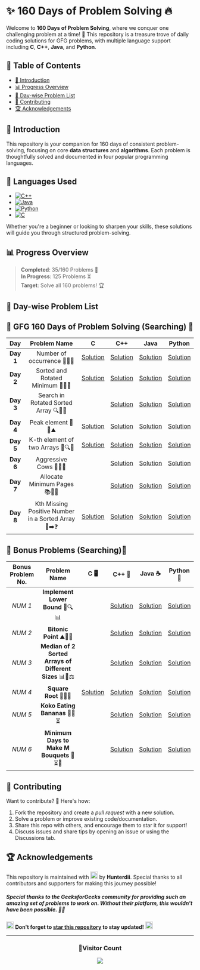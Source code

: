 # **✨ 160 Days of Problem Solving 🔥**

Welcome to **160 Days of Problem Solving**, where we conquer one challenging problem at a time! 🌟 This repository is a treasure trove of daily coding solutions for GFG problems, with multiple language support including **C**, **C++**, **Java**, and **Python**.

## **📌 Table of Contents**

- [🚀 Introduction](#-introduction)
- [📊 Progress Overview](#-progress-overview)
- [📅 Day-wise Problem List](#-day-wise-problem-list)
- [🤝 Contributing](#-contributing)
- [🏆 Acknowledgements](#-acknowledgements)

## **🚀 Introduction**

This repository is your companion for 160 days of consistent problem-solving, focusing on core **data structures** and **algorithms**. Each problem is thoughtfully solved and documented in four popular programming languages.

## 🚀 **Languages Used**

- [![C++](https://img.shields.io/badge/c++-%2300599C.svg?style=for-the-badge&logo=c%2B%2B&logoColor=white)](https://github.com/search?q=repo%3AHunterdii%2FGeeksforGeeks-POTD++language%3Acpp+path%3ANovember+2024+GFG+SOLUTION&type=code)
- [![Java](https://img.shields.io/badge/java-%23ED8B00.svg?style=for-the-badge&logo=java&logoColor=white)](https://github.com/search?q=repo%3AHunterdii%2FGeeksforGeeks-POTD++language%3AJava+path%3ANovember+2024+GFG+SOLUTION&type=code)
- [![Python](https://img.shields.io/badge/python-3670A0?style=for-the-badge&logo=python&logoColor=ffdd54)](https://github.com/search?q=repo%3AHunterdii%2FGeeksforGeeks-POTD++language%3APython+path%3ANovember+2024+GFG+SOLUTION&type=code)
- [![C](https://img.shields.io/badge/c-%2300599C.svg?style=for-the-badge&logo=c&logoColor=white)](https://github.com/search?q=repo%3AHunterdii%2FGeeksforGeeks-POTD++language%3Ac+path%3ANovember+2024+GFG+SOLUTION&type=code)

Whether you're a beginner or looking to sharpen your skills, these solutions will guide you through structured problem-solving.

## **📊 Progress Overview**

> **Completed**: 35/160 Problems 🎉  
> **In Progress**: 125 Problems ⏳  
> **Target**: Solve all 160 problems! 🏆

## **📅 Day-wise Problem List**

## **👀 GFG 160 Days of Problem Solving (Searching) 👀**

|  **Day**  |                   **Problem Name**                   |                                               **C**                                               |                                               **C++**                                               |                                               **Java**                                               |                                               **Python**                                               |
| :-------: | :--------------------------------------------------: | :-----------------------------------------------------------------------------------------------: | :-------------------------------------------------------------------------------------------------: | :--------------------------------------------------------------------------------------------------: | :----------------------------------------------------------------------------------------------------: |
| **Day 1** |             Number of occurrence 🧮📂📍              |                  [Solution](./Day%201%20-%20Number%20of%20occurrence.md#code-c)                   |                  [Solution](./Day%201%20-%20Number%20of%20occurrence.md#code-c-1)                   |                  [Solution](./Day%201%20-%20Number%20of%20occurrence.md#code-java)                   |                  [Solution](./Day%201%20-%20Number%20of%20occurrence.md#code-python)                   |
| **Day 2** |          Sorted and Rotated Minimum 🔢🔄🌐           |              [Solution](./Day%202%20-%20Sorted%20and%20Rotated%20Minimum.md#code-c)               |              [Solution](./Day%202%20-%20Sorted%20and%20Rotated%20Minimum.md#code-cpp)               |              [Solution](./Day%202%20-%20Sorted%20and%20Rotated%20Minimum.md#code-java)               |              [Solution](./Day%202%20-%20Sorted%20and%20Rotated%20Minimum.md#code-python)               |
| **Day 3** |        Search in Rotated Sorted Array 🔍📐🔑         |                                                                                                   |            [Solution](./Day%203%20-%20Search%20in%20Rotated%20Sorted%20Array.md#code-c)             |           [Solution](./Day%203%20-%20Search%20in%20Rotated%20Sorted%20Array.md#code-java)            |           [Solution](./Day%203%20-%20Search%20in%20Rotated%20Sorted%20Array.md#code-python)            |
| **Day 4** |                 Peak element 🌄🔝⛰️                  |                       [Solution](./Day%204%20-%20Peak%20element.md#code-c)                        |                       [Solution](./Day%204%20-%20Peak%20element.md#code-c-1)                        |                       [Solution](./Day%204%20-%20Peak%20element.md#code-java)                        |                       [Solution](./Day%204%20-%20Peak%20element.md#code-python)                        |
| **Day 5** |          K-th element of two Arrays 🔢🔍🎯           |             [Solution](./Day%205%20-%20K-th%20element%20of%20two%20Arrays.md#code-c)              |             [Solution](./Day%205%20-%20K-th%20element%20of%20two%20Arrays.md#code-cpp)              |             [Solution](./Day%205%20-%20K-th%20element%20of%20two%20Arrays.md#code-java)              |             [Solution](./Day%205%20-%20K-th%20element%20of%20two%20Arrays.md#code-python)              |
| **Day 6** |                Aggressive Cows 🐄🚜🐮                |                                                                                                   |                       [Solution](./Day%206%20-%20Aggressive%20Cows.md#code-c)                       |                      [Solution](./Day%206%20-%20Aggressive%20Cows.md#code-java)                      |                      [Solution](./Day%206%20-%20Aggressive%20Cows.md#code-python)                      |
| **Day 7** |            Allocate Minimum Pages 📚📖📏             |                                                                                                   |                  [Solution](./Day%207%20-%20Allocate%20Minimum%20Pages.md#code-c)                   |                 [Solution](./Day%207%20-%20Allocate%20Minimum%20Pages.md#code-java)                  |                 [Solution](./Day%207%20-%20Allocate%20Minimum%20Pages.md#code-python)                  |
| **Day 8** | Kth Missing Positive Number in a Sorted Array 🔢➡️❓ | [Solution](./Day%208%20-%20Kth%20Missing%20Positive%20Number%20in%20a%20Sorted%20Array.md#code-c) | [Solution](./Day%208%20-%20Kth%20Missing%20Positive%20Number%20in%20a%20Sorted%20Array.md#code-c-1) | [Solution](./Day%208%20-%20Kth%20Missing%20Positive%20Number%20in%20a%20Sorted%20Array.md#code-java) | [Solution](./Day%208%20-%20Kth%20Missing%20Positive%20Number%20in%20a%20Sorted%20Array.md#code-python) |

## **🎉 Bonus Problems (Searching)🎁**

| **Bonus Problem No.** |                    **Problem Name**                     |                                        **C** 🖥️                                        |                                                              **C++** 🚀                                                               |                                                              **Java** ☕                                                               |                                                              **Python** 🐍                                                               |
| :-------------------: | :-----------------------------------------------------: | :------------------------------------------------------------------------------------: | :-----------------------------------------------------------------------------------------------------------------------------------: | :------------------------------------------------------------------------------------------------------------------------------------: | :--------------------------------------------------------------------------------------------------------------------------------------: |
|        _NUM 1_        |            **Implement Lower Bound** 📏🔍📊             |                                                                                        |                  [Solution](./%F0%9F%8E%89BONUS%20PROBLEMS%20%F0%9F%8E%81/1.%20Implement%20Lower%20Bound.md#code-c)                   |                 [Solution](./%F0%9F%8E%89BONUS%20PROBLEMS%20%F0%9F%8E%81/1.%20Implement%20Lower%20Bound.md#code-java)                  |                 [Solution](./%F0%9F%8E%89BONUS%20PROBLEMS%20%F0%9F%8E%81/1.%20Implement%20Lower%20Bound.md#code-python)                  |
|        _NUM 2_        |                **Bitonic Point** ⛰️🔀📍                 |                                                                                        |                       [Solution](./%F0%9F%8E%89BONUS%20PROBLEMS%20%F0%9F%8E%81/2.%20Bitonic%20Point.md#code-c)                        |                      [Solution](./%F0%9F%8E%89BONUS%20PROBLEMS%20%F0%9F%8E%81/2.%20Bitonic%20Point.md#code-java)                       |                      [Solution](./%F0%9F%8E%89BONUS%20PROBLEMS%20%F0%9F%8E%81/2.%20Bitonic%20Point.md#code-python)                       |
|        _NUM 3_        | **Median of 2 Sorted Arrays of Different Sizes** 📊🔢⚖️ |                                                                                        | [Solution](./%F0%9F%8E%89BONUS%20PROBLEMS%20%F0%9F%8E%81/3.%20Median%20of%202%20Sorted%20Arrays%20of%20Different%20Sizes.md#code-cpp) | [Solution](./%F0%9F%8E%89BONUS%20PROBLEMS%20%F0%9F%8E%81/3.%20Median%20of%202%20Sorted%20Arrays%20of%20Different%20Sizes.md#code-java) | [Solution](./%F0%9F%8E%89BONUS%20PROBLEMS%20%F0%9F%8E%81/3.%20Median%20of%202%20Sorted%20Arrays%20of%20Different%20Sizes.md#code-python) |
|        _NUM 4_        |                 **Square Root** 🔢➗🔲                  | [Solution](./%F0%9F%8E%89BONUS%20PROBLEMS%20%F0%9F%8E%81/4.%20Square%20Root.md#code-c) |                       [Solution](./%F0%9F%8E%89BONUS%20PROBLEMS%20%F0%9F%8E%81/4.%20Square%20Root.md#code-c-1)                        |                       [Solution](./%F0%9F%8E%89BONUS%20PROBLEMS%20%F0%9F%8E%81/4.%20Square%20Root.md#code-java)                        |                       [Solution](./%F0%9F%8E%89BONUS%20PROBLEMS%20%F0%9F%8E%81/4.%20Square%20Root.md#code-python)                        |
|        _NUM 5_        |             **Koko Eating Bananas** 🍌🐒⏳              |                                                                                        |                   [Solution](./%F0%9F%8E%89BONUS%20PROBLEMS%20%F0%9F%8E%81/5.%20Koko%20Eating%20Bananas.md#code-c)                    |                  [Solution](./%F0%9F%8E%89BONUS%20PROBLEMS%20%F0%9F%8E%81/5.%20Koko%20Eating%20Bananas.md#code-java)                   |                  [Solution](./%F0%9F%8E%89BONUS%20PROBLEMS%20%F0%9F%8E%81/5.%20Koko%20Eating%20Bananas.md#code-python)                   |
|        _NUM 6_        |       **Minimum Days to Make M Bouquets** 🌸⏳💐        |                                                                                        |         [Solution](./%F0%9F%8E%89BONUS%20PROBLEMS%20%F0%9F%8E%81/6.%20Minimum%20days%20to%20make%20M%20bouquets.md#code-cpp)          |         [Solution](./%F0%9F%8E%89BONUS%20PROBLEMS%20%F0%9F%8E%81/6.%20Minimum%20days%20to%20make%20M%20bouquets.md#code-java)          |         [Solution](./%F0%9F%8E%89BONUS%20PROBLEMS%20%F0%9F%8E%81/6.%20Minimum%20days%20to%20make%20M%20bouquets.md#code-python)          |

<!--## **🎉 Bonus Problems (Sorting)🎁**

| **Bonus Problem No.**  | **Problem Name**                                    | **C**  🖥️                                                                                                                               | **C++**  🚀                                                                                                                          | **Java** ☕                                                                                                                          | **Python**  🐍                                                                                                                       |
|:--------:|:---------------------------------------------------:|:-------------------------------------------------------------------------------------------------------------------------------------:|:----------------------------------------------------------------------------------------------------------------------------------:|:---------------------------------------------------------------------------------------------------------------------------------:|:----------------------------------------------------------------------------------------------------------------------------------:|
-->

## **🤝 Contributing**

Want to contribute? 🌟 Here's how:

1. Fork the repository and create a _pull request_ with a new solution.
2. Solve a problem or improve existing code/documentation.
3. Share this repo with others, and encourage them to star it for support!
4. Discuss issues and share tips by opening an issue or using the Discussions tab.

## **🏆 Acknowledgements**

This repository is maintained with <img src="https://github.com/user-attachments/assets/00314b63-96bb-4e9a-92f6-4ead67e0fb7d" width="20" height="20"> by **Hunterdii**. Special thanks to all contributors and supporters for making this journey possible!

##### Special thanks to the _GeeksforGeeks_ community for providing such an amazing set of problems to work on. Without their platform, this wouldn't have been possible. 🧑‍💻

<img src="https://github.com/user-attachments/assets/35f6838c-52f5-4e48-8a98-c5203f8c57e3" style="width:20px; color: #FFD700" alt="Star GIF"></h1> **Don't forget to [star this repository](https://github.com/Hunterdii/GeeksforGeeks-POTD) to stay updated!** <img src="https://github.com/user-attachments/assets/35f6838c-52f5-4e48-8a98-c5203f8c57e3" style="width:20px; color: #FFD700" alt="Star GIF"></h1>

---

<div align="center">
  <h3><b>📍Visitor Count</b></h3>
</div>

<p align="center">
  <img src="https://visitor-badge.laobi.icu/badge?page_id=Hunterdii.GeeksforGeeks-POTD" />
</p>
